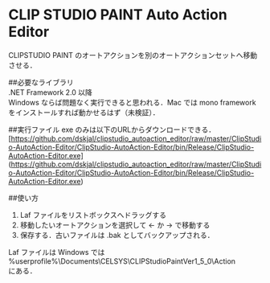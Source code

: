 # CLIP STUDIO PAINT Auto Action Editor
CLIPSTUDIO PAINT のオートアクションを別のオートアクションセットへ移動させる．

##必要なライブラリ  
.NET Framework 2.0 以降  
Windows ならば問題なく実行できると思われる．Mac では mono framework をインストールすれば動かせるはず（未検証）．

##実行ファイル
exe のみは以下のURLからダウンロードできる．
[https://github.com/dskjal/clipstudio_autoaction_editor/raw/master/ClipStudio-AutoAction-Editor/ClipStudio-AutoAction-Editor/bin/Release/ClipStudio-AutoAction-Editor.exe]
(https://github.com/dskjal/clipstudio_autoaction_editor/raw/master/ClipStudio-AutoAction-Editor/ClipStudio-AutoAction-Editor/bin/Release/ClipStudio-AutoAction-Editor.exe)

##使い方
1. Laf ファイルをリストボックスへドラッグする
2. 移動したいオートアクションを選択して <- か -> で移動する
3. 保存する．古いファイルは .bak としてバックアップされる．

Laf ファイルは Windows では  
%userprofile%\Documents\CELSYS\CLIPStudioPaintVer1_5_0\Action  
にある．
